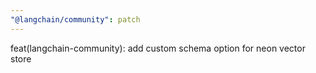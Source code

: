 ```yaml
---
"@langchain/community": patch
---
```


feat(langchain-community): add custom schema option for neon vector store
